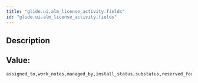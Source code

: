 ```yaml
---
title: "glide.ui.alm_license_activity.fields"
id: "glide.ui.alm_license_activity.fields"
---
```

## Description



## Value: 
```
assigned_to,work_notes,managed_by,install_status,substatus,reserved_for
```